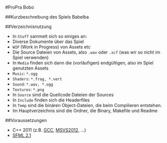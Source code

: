 #ProPra Bobo

##Kurzbeschreibung des Spiels
Babelba

##Verzeichnisnutzung
* In `Stuff` sammelt sich so einiges an:
 * Diverse Dokumente über das Spiel
 * `WIP` (Work in Progress) von Assets etc
 * Die Source Dateien von Assets, also `.wav` oder `.xcf` (was wir so nicht im Spiel verwenden)
* In `Media` finden sich dann die (vorläufigen) endgültigen, also im Spiel genutzten Assets
 * `Music`: `*.ogg`
 * `Shaders`: `*.frag, *.vert`
 * `Sound`: `*.wav, *.ogg`
 * `Textures`: `*.png`
* In `Source` sind die Quellcode Dateien der Sources
* In `Include` finden sich die Headerfiles
* In `Temp` sind die binären Object-Dateien, die beim Compilieren entstehen.
* Im Hauptverzeichnis sind die Ordner, die Binary, Makefile und Readme

##Voraussetzungen
* C++ 2011 (z.B. [GCC](https://gcc.gnu.org/install/specific.html "GNU Compiler Collection"), [MSVS2012](http://www.microsoft.com/de-de/download/details.aspx?id=34673 "Microsoft Visual Studio 2012"), ...)
* [SFML 2.1](http://www.sfml-dev.org "Simple and Fast Multimedia Library")
